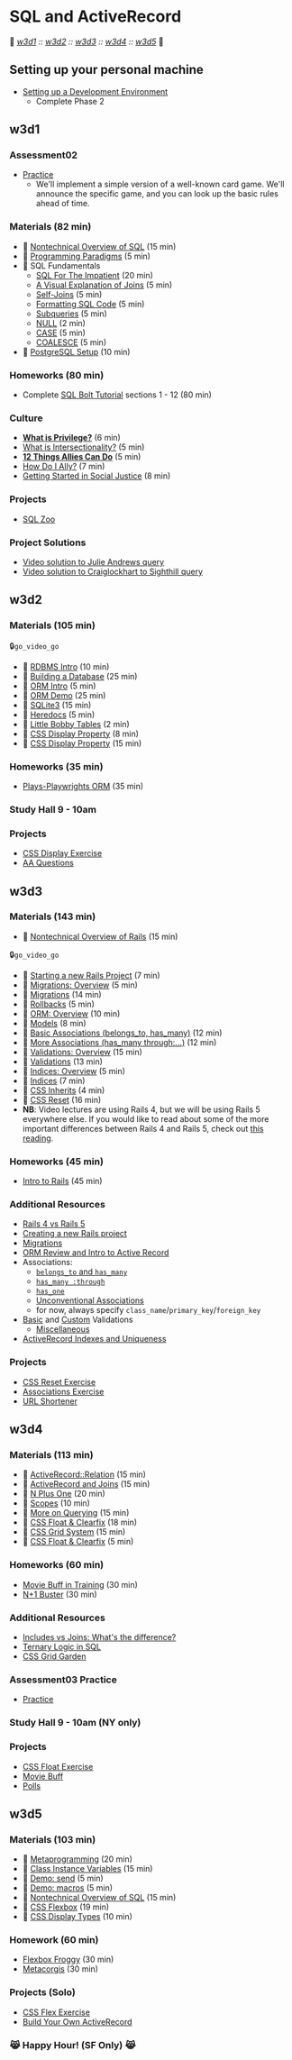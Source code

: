 # SQL and ActiveRecord
:link: *[w3d1](#w3d1) :: [w3d2](#w3d2) :: [w3d3](#w3d3) :: [w3d4](#w3d4) :: [w3d5](#w3d5)* :link:

## Setting up your personal machine 
- [Setting up a Development Environment][dev-setup]
  - Complete Phase 2 

[dev-setup]: https://github.com/appacademy/curriculum/tree/master/course/readings/dev-setup.md#phase-2-backend-development

## w3d1

### Assessment02
+ [Practice][assessment-prep-2]
  + We'll implement a simple version of a well-known card game. We'll announce
  the specific game, and you can look up the basic rules ahead of time.

[assessment-prep-2]: https://github.com/appacademy/assessment-prep#assessment-2

### Materials (82 min)
+ :book: [Nontechnical Overview of SQL][sql-nontech] (15 min)
+ :book: [Programming Paradigms][paradigms] (5 min)
+ :book: SQL Fundamentals
  + [SQL For The Impatient][sql-intro] (20 min)
  + [A Visual Explanation of Joins][visual-joins] (5 min)
  + [Self-Joins][self] (5 min)
  + [Formatting SQL Code][sql-formatting] (5 min)
  + [Subqueries][subquery] (5 min)
  + [NULL][null] (2 min)
  + [CASE][case] (5 min)
  + [COALESCE][coalesce] (5 min)
+ :book: [PostgreSQL Setup][postgres-setup] (10 min)

[paradigms]: https://github.com/appacademy/curriculum/tree/master/sql/readings/paradigms.md
[sql-intro]: https://github.com/appacademy/curriculum/tree/master/sql/readings/sql-intro.md
[visual-joins]: https://blog.codinghorror.com/a-visual-explanation-of-sql-joins/
[self]: https://github.com/appacademy/curriculum/tree/master/sql/readings/self-joins.md
[sql-formatting]: https://github.com/appacademy/curriculum/tree/master/sql/readings/formatting.md
[subquery]: https://sqlbolt.com/topic/subqueries
[null]: https://github.com/appacademy/curriculum/tree/master/sql/readings/null.md
[case]: http://www.postgresqltutorial.com/postgresql-case/
[coalesce]: http://www.postgresqltutorial.com/postgresql-coalesce/
[postgres-setup]: https://github.com/appacademy/curriculum/tree/master/sql/readings/setup.md
[sql-nontech]: https://github.com/appacademy/curriculum/tree/master/sql/readings/sql_nontech.md

### Homeworks (80 min)
+ Complete [SQL Bolt Tutorial][sql-bolt] sections 1 - 12 (80 min)

[sql-bolt]: https://sqlbolt.com/

### Culture
+ **[What is Privilege?][privilege]** (6 min)
+ [What is Intersectionality?][Intersectionality] (5 min)
+ **[12 Things Allies Can Do][allies]** (5 min)
+ [How Do I Ally?][allies-2] (7 min)
+ [Getting Started in Social Justice][social-justice] (8 min)

[privilege]: https://www.buzzfeed.com/nicolaharvey/what-is-privilege
[intersectionality]: http://www.care2.com/causes/what-is-intersectionality-and-why-is-it-important.html
[allies]: https://blog.techinclusion.co/tech-diversity-12-things-an-ally-can-do-ca5c93435d26
[allies-2]: https://medium.com/@hadrad1000/how-do-i-ally-being-an-ally-to-women-in-technology-73b70fb86a98
[social-justice]: https://modelviewculture.com/pieces/getting-started-in-techs-social-justice-movement

### Projects
+ [SQL Zoo][sqlzoo-readme]

[sqlzoo-readme]: https://github.com/appacademy/curriculum/tree/master/sql/projects/sqlzoo

### Project Solutions
+ [Video solution to Julie Andrews query][julie-andrews-vid]
+ [Video solution to Craiglockhart to Sighthill query][craiglockhart-vid]

[julie-andrews-vid]: https://vimeo.com/184539804
[craiglockhart-vid]: https://vimeo.com/184539167

## w3d2

### Materials (105 min)
🔒`go_video_go`
+ :movie_camera: [RDBMS Intro][rdbms-intro-video] (10 min)
+ :movie_camera: [Building a Database][build-db-video] (25 min)
+ :movie_camera: [ORM Intro][orm-intro-video] (5 min)
+ :movie_camera: [ORM Demo][orm-demo-video] (25 min)
+ :book: [SQLite3][sqlite3] (15 min)
+ :book: [Heredocs][heredocs] (5 min)
+ :book: [Little Bobby Tables][xkcd-bobby-tables] (2 min)
+ :movie_camera: [CSS Display Property][css-display-video] (8 min)
+ :book: [CSS Display Property][css-display] (15 min)

[rdbms-intro-video]: https://vimeo.com/167596295
[build-db-video]: https://vimeo.com/167593816
[orm-intro-video]: https://vimeo.com/167805228
[orm-demo-video]: https://vimeo.com/167672029
[sqlite3]: https://github.com/appacademy/curriculum/tree/master/sql/readings/sqlite3.md
[heredocs]: https://github.com/appacademy/curriculum/tree/master/sql/readings/heredocs.md
[xkcd-bobby-tables]: http://xkcd.com/327/
[css-display-video]: https://vimeo.com/151190176
[css-display]: https://github.com/appacademy/curriculum/tree/master/html-css/readings/display.md

### Homeworks (35 min)
+ [Plays-Playwrights ORM][plays-orm] (35 min)

[plays-orm]: https://github.com/appacademy/curriculum/tree/master/sql/homeworks/plays

### Study Hall 9 - 10am

### Projects
+ [CSS Display Exercise][css-display-exercise]
+ [AA Questions][aa-questions]

[css-display-exercise]: https://github.com/appacademy/curriculum/tree/master/html-css/micro-projects/display_box_model
[aa-questions]: https://github.com/appacademy/curriculum/tree/master/sql/projects/aa_questions

## w3d3

### Materials (143 min)
* :book: [Nontechnical Overview of Rails][rails-nontech] (15 min)

🔒`go_video_go`
+ :movie_camera: [Starting a new Rails Project][rails-intro-video] (7 min)
+ :book: [Migrations: Overview][ar-migrations-overview] (5 min)
+ :movie_camera: [Migrations][migrations-video] (14 min)
+ :book: [Rollbacks][rollback-reading] (5 min)
+ :book: [ORM: Overview][ar-orm-overview] (10 min)
+ :movie_camera: [Models][models-video] (8 min)
+ :movie_camera: [Basic Associations (belongs_to, has_many)][associations-video]  (12 min)
+ :movie_camera: [More Associations (has_many through:...)][associations-2-video] (12 min)
+ :book: [Validations: Overview][validations-overview] (15 min)
+ :movie_camera: [Validations][validations-video] (13 min)
+ :book: [Indices: Overview][ar-indexing-overview] (5 min)
+ :movie_camera: [Indices][indices-video] (7 min)
+ :movie_camera: [CSS Inherits][css-inherits] (4 min)
+ :movie_camera: [CSS Reset][css-reset] (16 min)
+ **NB**: Video lectures are using Rails 4, but we will be using Rails 5 everywhere else. If you would like to read about some of the more important differences between Rails 4 and Rails 5, check out [this reading][rails-5-updates].

[rails-intro-video]: https://vimeo.com/167799435
[migrations-video]: https://vimeo.com/167799434
[models-video]: https://vimeo.com/167799436
[associations-video]: https://vimeo.com/167799432
[associations-2-video]: https://vimeo.com/167799430
[validations-video]: https://vimeo.com/167799437
[indices-video]: https://vimeo.com/167799431
[css-inherits]: https://vimeo.com/151190179
[css-reset]: https://vimeo.com/151190181
[rails-nontech]: https://github.com/appacademy/curriculum/tree/master/rails/readings/rails_nontech.md
[ar-migrations-overview]: https://github.com/appacademy/curriculum/tree/master/sql/readings/migrations-overview.md
[rollback-reading]: https://github.com/appacademy/curriculum/tree/master/sql/readings/rails-rollbacks.md
[ar-orm-overview]: https://github.com/appacademy/curriculum/tree/master/sql/readings/orm-overview.md
[validations-overview]: https://github.com/appacademy/curriculum/tree/master/sql/readings/validations-overview.md
[ar-indexing-overview]: https://github.com/appacademy/curriculum/tree/master/sql/readings/indexing-overview.md

### Homeworks (45 min)
+ [Intro to Rails][intro-rails-homework] (45 min)

[intro-rails-homework]: https://github.com/appacademy/curriculum/tree/master/sql/homeworks/intro_rails

### Additional Resources
+ [Rails 4 vs Rails 5][rails-5-updates]
+ [Creating a new Rails project][first-rails-project]
+ [Migrations][ar-migrations]
+ [ORM Review and Intro to Active Record][ar-orm]
+ Associations:
  + [`belongs_to` and `has_many`][belongs-to-has-many]
  + [`has_many :through`][has-many-through]
  + [`has_one`][has-one]
  + [Unconventional Associations][unconventional-associations]
  + for now, always specify `class_name`/`primary_key`/`foreign_key`
+ [Basic][validations] and [Custom][custom-validations] Validations
  + [Miscellaneous][validations-misc]
+ [ActiveRecord Indexes and Uniqueness][ar-indexing]

[rails-5-updates]: https://github.com/appacademy/curriculum/tree/master/sql/readings/rails-5-updates.md
[first-rails-project]: https://github.com/appacademy/curriculum/tree/master/sql/readings/first-rails-project.md
[ar-migrations]: https://github.com/appacademy/curriculum/tree/master/sql/readings/migrations.md
[ar-orm]: https://github.com/appacademy/curriculum/tree/master/sql/readings/orm.md
[belongs-to-has-many]: https://github.com/appacademy/curriculum/tree/master/sql/readings/belongs-to-has-many.md
[has-many-through]: https://github.com/appacademy/curriculum/tree/master/sql/readings/has-many-through.md
[has-one]: https://github.com/appacademy/curriculum/tree/master/sql/readings/has-one.md
[unconventional-associations]: https://github.com/appacademy/curriculum/tree/master/sql/readings/unconventional-associations.md
[validations]: https://github.com/appacademy/curriculum/tree/master/sql/readings/validations.md
[custom-validations]: https://github.com/appacademy/curriculum/tree/master/sql/readings/custom-validations.md
[validations-misc]: https://github.com/appacademy/curriculum/tree/master/sql/readings/validations-misc.md
[ar-indexing]: https://github.com/appacademy/curriculum/tree/master/sql/readings/indexing.md

### Projects
+ [CSS Reset Exercise][css-reset-exercise]
+ [Associations Exercise][associations-exercise]
+ [URL Shortener][url-shortener]

[css-reset-exercise]: https://github.com/appacademy/curriculum/tree/master/html-css/micro-projects/css_reset
[associations-exercise]: https://github.com/appacademy/curriculum/tree/master/sql/projects/associations_exercise
[url-shortener]: https://github.com/appacademy/curriculum/tree/master/sql/projects/url_shortener

## w3d4

### Materials (113 min)
+ :book: [ActiveRecord::Relation][relation] (15 min)
+ :book: [ActiveRecord and Joins][ar-joins] (15 min)
+ :book: [N Plus One][n-plus-one] (20 min)
+ :book: [Scopes][scopes] (10 min)
+ :book: [More on Querying][querying-ii] (15 min)
+ :movie_camera: [CSS Float & Clearfix][css-float-video] (18 min)
+ :movie_camera: [CSS Grid System][css-grid-video] (15 min)
+ :book: [CSS Float & Clearfix][css-float] (5 min)

[relation]: https://github.com/appacademy/curriculum/tree/master/sql/readings/relation.md
[ar-joins]: https://github.com/appacademy/curriculum/tree/master/sql/readings/joins.md
[n-plus-one]: https://github.com/appacademy/curriculum/tree/master/sql/readings/n_plus_one.md
[scopes]: https://github.com/appacademy/curriculum/tree/master/sql/readings/scopes.md
[querying-ii]: https://github.com/appacademy/curriculum/tree/master/sql/readings/querying-ii.md
[css-float-video]: https://vimeo.com/151190182
[css-grid-video]: https://vimeo.com/170320160
[css-float]: https://github.com/appacademy/curriculum/tree/master/html-css/readings/floats_clear_fix.md

### Homeworks (60 min)
+ [Movie Buff in Training][movie-buff-hw] (30 min)
+ [N+1 Buster][n1-buster] (30 min)

[n1-buster]: https://github.com/appacademy/curriculum/tree/master/sql/homeworks/n_1_buster
[movie-buff-hw]: https://github.com/appacademy/curriculum/tree/master/sql/homeworks/active_record_warmup

### Additional Resources
+ [Includes vs Joins: What's the difference?][includes-vs-joins]
+ [Ternary Logic in SQL][sql-ternary-logic]
+ [CSS Grid Garden][css-grid-garden]

[sql-ternary-logic]: https://github.com/appacademy/curriculum/tree/master/sql/readings/sql-ternary-logic.md
[includes-vs-joins]: http://tomdallimore.com/blog/includes-vs-joins-in-rails-when-and-where/
[css-grid-garden]: http://cssgridgarden.com/

### Assessment03 Practice

+ [Practice][assessment-prep-3]

[assessment-prep-3]: https://github.com/appacademy/assessment-prep#assessment-3

### Study Hall 9 - 10am (NY only)

### Projects
+ [CSS Float Exercise][css-float-exercise]
+ [Movie Buff][movie-buff]
+ [Polls][polls-app]

[css-float-exercise]: https://github.com/appacademy/curriculum/tree/master/html-css/micro-projects/float
[movie-buff]: https://github.com/appacademy/curriculum/tree/master/sql/projects/movie_buff
[polls-app]: https://github.com/appacademy/curriculum/tree/master/sql/projects/polls_app

## w3d5

### Materials (103 min)
+ :book: [Metaprogramming][metaprogramming] (20 min)
+ :book: [Class Instance Variables][class-instance-variables] (15 min)
+ :book: [Demo: send][meta-send] (5 min)
+ :book: [Demo: macros][meta-macros] (5 min)
+ :book: [Nontechnical Overview of SQL][sql-nontech] (15 min)
+ :movie_camera: [CSS Flexbox][css-flex-video] (19 min)
+ :book: [CSS Display Types][css-display-types] (10 min)

[metaprogramming]: https://github.com/appacademy/curriculum/tree/master/sql/readings/metaprogramming.md
[class-instance-variables]: https://github.com/appacademy/curriculum/tree/master/sql/readings/class-instance-variables.md
[meta-send]: https://github.com/appacademy/curriculum/tree/master/sql/demos/send.md
[meta-macros]: https://github.com/appacademy/curriculum/tree/master/sql/demos/macros.md
[css-flex-video]: https://vimeo.com/170512344
[css-display-types]: https://github.com/appacademy/curriculum/tree/master/html-css/readings/display.md

### Homework (60 min)
+ [Flexbox Froggy][flexbox-froggy] (30 min)
+ [Metacorgis][metacorgi-hw] (30 min)

[metacorgi-hw]: https://github.com/appacademy/curriculum/tree/master/sql/homeworks/meta_corgis
[flexbox-froggy]: http://flexboxfroggy.com/

### Projects (Solo)
+ [CSS Flex Exercise][css-flex-exercise]
+ [Build Your Own ActiveRecord][build-your-own-ar]

[css-flex-exercise]: https://github.com/appacademy/curriculum/tree/master/html-css/micro-projects/flex  
[build-your-own-ar]: https://github.com/appacademy/curriculum/tree/master/sql/projects/active_record_lite

### :joy_cat: **Happy Hour!** (SF Only) :joy_cat:
